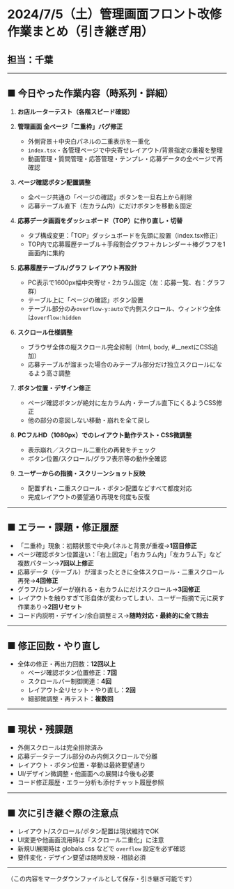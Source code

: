 # 2024/7/5（土）管理画面フロント改修作業まとめ（引き継ぎ用）

## 担当：千葉

---

## ■ 今日やった作業内容（時系列・詳細）

1. **お店ルーターテスト（各階スピード確認）**

2. **管理画面 全ページ「二重枠」バグ修正**
   - 外側背景＋中央白パネルの二重表示を一重化
   - `index.tsx`・各管理ページで中央寄せレイアウト/背景指定の重複を整理
   - 動画管理・質問管理・応答管理・テンプレ・応募データの全ページで再確認

3. **ページ確認ボタン配置調整**
   - 全ページ共通の「ページの確認」ボタンを一旦右上から削除
   - 応募テーブル直下（左カラム内）にだけボタンを移動＆固定

4. **応募データ画面をダッシュボード（TOP）に作り直し・切替**
   - タブ構成変更：「TOP」ダッシュボードを先頭に設置（index.tsx修正）
   - TOP内で応募履歴テーブル＋手段割合グラフ＋カレンダー＋棒グラフを1画面内に集約

5. **応募履歴テーブル/グラフ レイアウト再設計**
   - PC表示で1600px幅中央寄せ・2カラム固定（左：応募一覧、右：グラフ群）
   - テーブル上に「ページの確認」ボタン設置
   - テーブル部分のみ`overflow-y:auto`で内側スクロール、ウィンドウ全体は`overflow:hidden`

6. **スクロール仕様調整**
   - ブラウザ全体の縦スクロール完全抑制（html, body, #__nextにCSS追加）
   - 応募テーブルが溜まった場合のみテーブル部分だけ独立スクロールになるよう高さ調整

7. **ボタン位置・デザイン修正**
   - ページ確認ボタンが絶対に左カラム内・テーブル直下にくるようCSS修正
   - 他の部分の意図しない移動・崩れを全て戻し

8. **PCフルHD（1080px）でのレイアウト動作テスト・CSS微調整**
   - 表示崩れ／スクロール二重化の再発をチェック
   - ボタン位置/スクロール/グラフ表示等の動作全確認

9. **ユーザーからの指摘・スクリーンショット反映**
   - 配置ずれ・二重スクロール・ボタン配置などすべて都度対応
   - 完成レイアウトの要望通り再現を何度も反復

---

## ■ エラー・課題・修正履歴

- 「二重枠」現象：初期状態で中央パネルと背景が重複→**1回目修正**
- ページ確認ボタン位置違い：「右上固定」「右カラム内」「左カラム下」など複数パターン→**7回以上修正**
- 応募データ（テーブル）が溜まったときに全体スクロール・二重スクロール再発→**4回修正**
- グラフ/カレンダーが崩れる・右カラムにだけスクロール→**3回修正**
- レイアウトを触りすぎて形自体が変わってしまい、ユーザー指摘で元に戻す作業あり→**2回リセット**
- コード内説明・デザイン/余白調整ミス→**随時対応・最終的に全て除去**

---

## ■ 修正回数・やり直し

- 全体の修正・再出力回数：**12回以上**
  - ページ確認ボタン位置修正：**7回**
  - スクロールバー制御関連：**4回**
  - レイアウト全リセット・やり直し：**2回**
  - 細部微調整・再テスト：**複数回**

---

## ■ 現状・残課題

- 外側スクロールは完全排除済み
- 応募データテーブル部分のみ内側スクロールで分離
- レイアウト・ボタン位置・挙動は最終要望通り
- UI/デザイン微調整・他画面への展開は今後も必要
- コード修正履歴・エラー分析も添付チャット履歴参照

---

## ■ 次に引き継ぐ際の注意点

- レイアウト/スクロール/ボタン配置は現状維持でOK
- UI変更や他画面流用時は「スクロール二重化」に注意
- 新規UI展開時は globals.css などで `overflow` 設定を必ず確認
- 要件変化・デザイン要望は随時反映・相談必須

---

（この内容をマークダウンファイルとして保存・引き継ぎ可能です）
